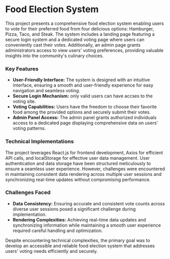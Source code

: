 # Food Election System

This project presents a comprehensive food election system enabling users to vote for their preferred food from four delicious options: Hamburger, Pizza, Taco, and Steak. The system includes a landing page featuring a secure login system and a dedicated voting page where users can conveniently cast their votes. Additionally, an admin page grants administrators access to view users' voting preferences, providing valuable insights into the community's culinary choices.

### Key Features
- **User-Friendly Interface:** The system is designed with an intuitive interface, ensuring a smooth and user-friendly experience for easy navigation and seamless voting.
- **Secure Login Mechanism:** only valid users can have accses to the voting site.
- **Voting Capabilities:** Users have the freedom to choose their favorite food among the provided options and securely submit their votes.
- **Admin Panel Access:** The admin panel grants authorized individuals access to a dedicated page displaying comprehensive data on users' voting patterns.

### Technical Implementations
The project leverages React.js for frontend development, Axios for efficient API calls, and localStorage for effective user data management. User authentication and data storage have been structured meticulously to ensure a seamless user experience. However, challenges were encountered in maintaining consistent data rendering across multiple user sessions and synchronizing real-time updates without compromising performance.

### Challenges Faced
- **Data Consistency:** Ensuring accurate and consistent vote counts across diverse user sessions posed a significant challenge during implementation.
- **Rendering Complexities:** Achieving real-time data updates and synchronizing information while maintaining a smooth user experience required careful handling and optimization.

Despite encountering technical complexities, the primary goal was to develop an accessible and reliable food election system that addresses users' voting needs efficiently and securely.